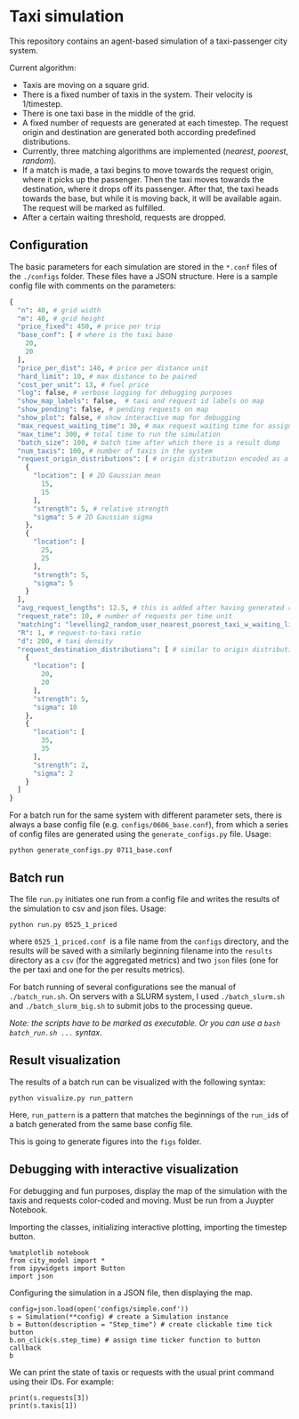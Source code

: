 # Taxi simulation

This repository contains an agent-based simulation of a taxi-passenger city system.

Current algorithm:
- Taxis are moving on a square grid.
- There is a fixed number of taxis in the system. Their velocity is 1/timestep.
- There is one taxi base in the middle of the grid.
- A fixed number of requests are generated at each timestep. The request origin and destination are generated both according predefined distributions.
- Currently, three matching algorithms are implemented (*nearest*, *poorest*, *random*). 
- If a match is made, a taxi begins to move towards the request origin, where it picks up the passenger. Then the taxi moves towards the destination, where it drops off its  passenger. After that, the taxi heads towards the base, but while it is moving back, it will be available again. The request will be marked as fulfilled.
- After a certain waiting threshold, requests are dropped.

## Configuration

The basic parameters for each simulation are stored in the `*.conf` files of the `./configs` folder. These files have a JSON structure. Here is a sample config file with comments on the parameters:

```python
{
  "n": 40, # grid width
  "m": 40, # grid height
  "price_fixed": 450, # price per trip
  "base_conf": [ # where is the taxi base
    20,
    20
  ],
  "price_per_dist": 140, # price per distance unit
  "hard_limit": 10, # max distance to be paired
  "cost_per_unit": 13, # fuel price
  "log": false, # verbose logging for debugging purposes
  "show_map_labels": false,  # taxi and request id labels on map
  "show_pending": false, # pending requests on map
  "show_plot": false, # show interactive map for debugging
  "max_request_waiting_time": 30, # max request waiting time for assignment
  "max_time": 300, # total time to run the simulation
  "batch_size": 100, # batch time after which there is a result dump
  "num_taxis": 100, # number of taxis in the system
  "request_origin_distributions": [ # origin distribution encoded as a sum of gaussians
    {
      "location": [ # 2D Gaussian mean
        15,
        15
      ],
      "strength": 5, # relative strength
      "sigma": 5 # 2D Gaussian sigma
    },
    {
      "location": [
        25,
        25
      ],
      "strength": 5,
      "sigma": 5
    }
  ],
  "avg_request_lengths": 12.5, # this is added after having generated requests according to the origin and destination distributions
  "request_rate": 10, # number of requests per time unit
  "matching": "levelling2_random_user_nearest_poorest_taxi_w_waiting_limit", # matching algorithm
  "R": 1, # request-to-taxi ratio
  "d": 200, # taxi density
  "request_destination_distributions": [ # similar to origin distributions
    {
      "location": [
        20,
        20
      ],
      "strength": 5,
      "sigma": 10
    },
    {
      "location": [
        35,
        35
      ],
      "strength": 2,
      "sigma": 2
    }
  ]
}
```

For a batch run for the same system with different parameter sets, there is always a base config file (e.g. `configs/0606_base.conf`), from which a series of config files are generated using the `generate_configs.py` file. Usage:

```
python generate_configs.py 0711_base.conf
```

## Batch run

The file `run.py` initiates one run from a config file and writes the results of the simulation to csv and json files. Usage:

```
python run.py 0525_1_priced
```

where `0525_1_priced.conf `is a file name from the `configs` directory, and the results will be saved with a similarly beginning filename into the `results` directory as a `csv` (for the aggregated metrics) and two `json` files (one for the per taxi and one for the per results metrics).

For batch running of several configurations see the manual of `./batch_run.sh`. On servers with a SLURM system, I used `./batch_slurm.sh` and `./batch_slurm_big.sh` to submit jobs to the processing queue. 

*Note: the scripts have to be marked as executable. Or you can use a `bash batch_run.sh ...` syntax.*

## Result visualization

The results of a batch run can be visualized with the following syntax:

```
python visualize.py run_pattern
```
Here, `run_pattern` is a pattern that matches the beginnings of the `run_id`s of a batch generated from the same base config file. 

This is going to generate figures into the `figs` folder.

## Debugging with interactive visualization

For debugging and fun purposes, display the map of the simulation with the taxis and requests color-coded and moving. Must be run from a Juypter Notebook.

Importing the classes, initializing interactive plotting, importing the timestep button.

```
%matplotlib notebook
from city_model import *
from ipywidgets import Button
import json
```

Configuring the simulation in a JSON file, then displaying the map.
```
config=json.load(open('configs/simple.conf'))
s = Simulation(**config) # create a Simulation instance
b = Button(description = "Step_time") # create clickable time tick button
b.on_click(s.step_time) # assign time ticker function to button callback
b
```

We can print the state of taxis or requests with the usual print command using their IDs. For example:

```
print(s.requests[3])
print(s.taxis[1])
```